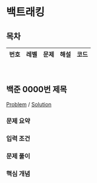 # 백트래킹

## 목차

<table>
<thead>
  <tr>
    <th>번호</th>
    <th>레벨</th>
    <th>문제</th>
    <th>해설</th>
    <th>코드</th>
  </tr>
</thead>
<tbody>
  <!-- 문제번호 순으로 정렬한다. -->
  <!--
  <tr>
    <td>번호</td>
    <td>레벨</td>
    <td><a href="문제링크">문제제목</a></td>
    <td><a href="해설링크">알고리즘분류</a></td>
    <td><a href="코드링크">C++</a></td>
  </tr>
  -->
</tbody>
</table>

<br>

## <a id="boj0000">백준 0000번 제목</a>

[Problem](https://www.acmicpc.net/problem/0000) / [Solution](boj0000.cpp)

### 문제 요약

### 입력 조건

### 문제 풀이

### 핵심 개념
